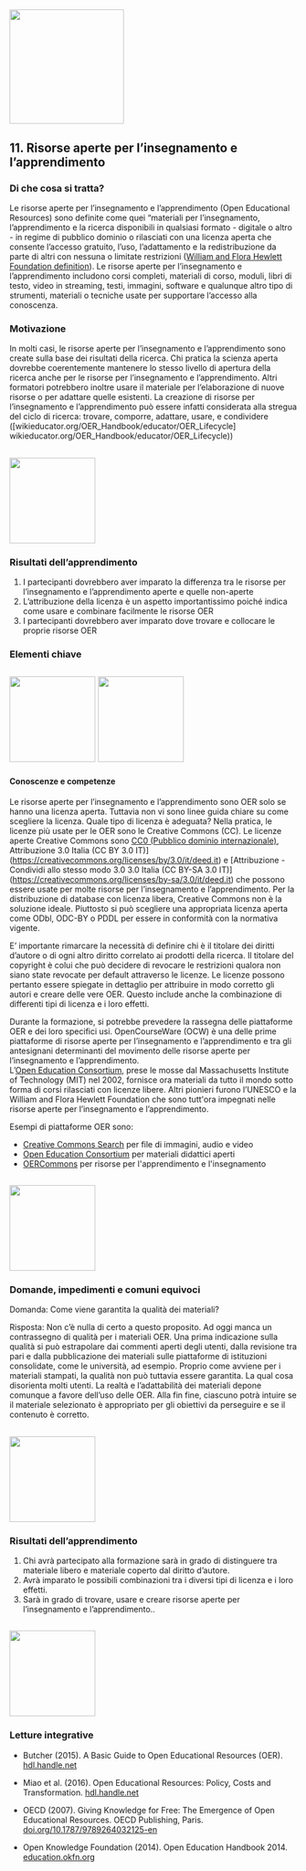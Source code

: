 ## <img src="/Images/Icons/open_education.png" width="200" height="200" />
## 11. Risorse aperte per l’insegnamento e l’apprendimento

### Di che cosa si tratta? 

Le risorse aperte per l’insegnamento e l’apprendimento (Open Educational Resources) sono definite come quei “materiali per l’insegnamento, l’apprendimento e la ricerca disponibili in qualsiasi formato - digitale o altro - in regime di pubblico dominio o rilasciati con una licenza aperta che consente l’accesso gratuito, l’uso, l’adattamento e la redistribuzione da parte di altri con nessuna o limitate restrizioni ([William and Flora Hewlett Foundation definition](https://www.hewlett.org/strategy/open-educational-resources/)). Le risorse aperte per l’insegnamento e l’apprendimento includono corsi completi, materiali di corso, moduli, libri di testo, video in streaming, testi, immagini, software e qualunque altro tipo di strumenti, materiali o tecniche usate per supportare l’accesso alla conoscenza. 

### Motivazione

In molti casi, le risorse aperte per l’insegnamento e l’apprendimento sono create sulla base dei risultati della ricerca. Chi pratica la scienza aperta dovrebbe coerentemente mantenere lo stesso livello di apertura della ricerca anche per le risorse per l’insegnamento e l’apprendimento. Altri formatori potrebbero inoltre usare il materiale per l’elaborazione di nuove risorse o per adattare quelle esistenti. La creazione di risorse per l’insegnamento e l’apprendimento può essere infatti considerata alla stregua del ciclo di ricerca: trovare, comporre, adattare, usare, e condividere ([wikieducator.org/OER_Handbook/educator/OER_Lifecycle] wikieducator.org/OER_Handbook/educator/OER_Lifecycle))

## <img src="/Images/Icons/finish.png" width="150" height="150" />
### Risultati dell’apprendimento 

1. I partecipanti dovrebbero aver imparato la differenza tra le risorse per l’insegnamento e l’apprendimento aperte e quelle non-aperte
2. L’attribuzione della licenza è un aspetto importantissimo poiché indica come usare e combinare facilmente le risorse OER
3. I partecipanti dovrebbero aver imparato dove trovare e collocare le proprie risorse OER 

### Elementi chiave 
## <img src="/Images/Icons/brain.png" width="150" height="150" /> <img src="/Images/Icons/gears.png" width="150" height="150" />
#### Conoscenze e competenze

Le risorse aperte per l’insegnamento e l’apprendimento sono OER solo se hanno una licenza aperta. Tuttavia non vi sono linee guida chiare su come scegliere la licenza. Quale tipo di licenza è adeguata? Nella pratica, le licenze più usate per le OER sono le Creative Commons (CC). Le licenze aperte Creative Commons sono [CC0 (Pubblico dominio internazionale)](https://creativecommons.org/publicdomain/zero/1.0/), Attribuzione 3.0 Italia (CC BY 3.0 IT)] (https://creativecommons.org/licenses/by/3.0/it/deed.it) e [Attribuzione - Condividi allo stesso modo 3.0 3.0 Italia (CC BY-SA 3.0 IT)] (https://creativecommons.org/licenses/by-sa/3.0/it/deed.it) che possono essere usate per molte risorse per l’insegnamento e l’apprendimento. Per la distribuzione di database con licenza libera, Creative Commons non è la soluzione ideale. Piuttosto si può scegliere una appropriata licenza aperta come ODbl, ODC-BY o PDDL per essere in conformità con la normativa vigente. 

E’ importante rimarcare la necessità di definire chi è il titolare dei diritti d’autore o di ogni altro diritto correlato ai prodotti della ricerca. Il titolare del copyright è colui che può decidere di revocare le restrizioni qualora non siano state revocate per default attraverso le licenze. Le licenze possono pertanto essere spiegate in dettaglio per attribuire in modo corretto gli autori e creare delle vere OER.  Questo include anche la combinazione di differenti tipi di licenza e i loro effetti.

Durante la formazione, si potrebbe prevedere la rassegna delle piattaforme OER e dei loro specifici usi.
OpenCourseWare (OCW) è una delle prime piattaforme di risorse aperte per l’insegnamento e l’apprendimento e tra gli antesignani determinanti del movimento delle risorse aperte per l’insegnamento e l’apprendimento.  
L’[Open Education Consortium](http://www.oeconsortium.org), prese le mosse dal Massachusetts Institute of Technology (MIT) nel  2002, fornisce ora materiali da tutto il mondo sotto forma di corsi rilasciati con licenze libere. Altri pionieri furono l’UNESCO e la William and Flora Hewlett Foundation che sono tutt'ora impegnati nelle risorse aperte per l’insegnamento e l’apprendimento.

Esempi di piattaforme OER sono:

- [Creative Commons Search](https://search.creativecommons.org/) per file di immagini, audio e video
- [Open Education Consortium](http://www.oeconsortium.org) per materiali didattici aperti 
- [OERCommons](https://www.oercommons.org/) per risorse per l'apprendimento e l'insegnamento

## <img src="/Images/Icons/questions.png" width="150" height="150" />
### Domande, impedimenti e comuni equivoci

Domanda: Come viene garantita la qualità dei materiali?

Risposta: Non c’è nulla di certo a questo proposito. Ad oggi manca un contrassegno di qualità per i materiali OER. Una prima indicazione sulla qualità si può estrapolare dai commenti aperti degli utenti, dalla revisione tra pari e dalla pubblicazione dei materiali sulle piattaforme di istituzioni consolidate, come le università, ad esempio. Proprio come avviene per i materiali stampati, la qualità non può tuttavia essere garantita. La qual cosa disorienta molti utenti. La realtà e l’adattabilità dei materiali depone comunque a favore dell’uso delle OER.
Alla fin fine, ciascuno potrà intuire se il materiale selezionato è appropriato per gli obiettivi da perseguire e se il contenuto è corretto.


## <img src="/Images/Icons/output.png" width="150" height="150" />
### Risultati dell’apprendimento 

1. Chi avrà partecipato alla formazione sarà in grado di distinguere tra materiale libero e materiale coperto dal diritto d’autore.
2. Avrà imparato le possibili combinazioni tra i diversi tipi di licenza e i loro effetti.
3. Sarà in grado di trovare, usare e creare risorse aperte per l’insegnamento e l’apprendimento.. 

## <img src="/Images/Icons/magnifying_glass.png" width="150" height="150" />
### Letture integrative

* Butcher (2015). A Basic Guide to Open Educational Resources (OER). [hdl.handle.net](http://hdl.handle.net/11599/36)

* Miao et al. (2016). Open Educational Resources: Policy, Costs and Transformation. [hdl.handle.net](http://hdl.handle.net/11599/2306)

* OECD (2007). Giving Knowledge for Free: The Emergence of Open Educational Resources. OECD Publishing, Paris. [doi.org/10.1787/9789264032125-en](http://dx.doi.org/10.1787/9789264032125-en)

* Open Knowledge Foundation (2014). Open Education Handbook 2014. [education.okfn.org](https://education.okfn.org/handbooks/handbook/)
